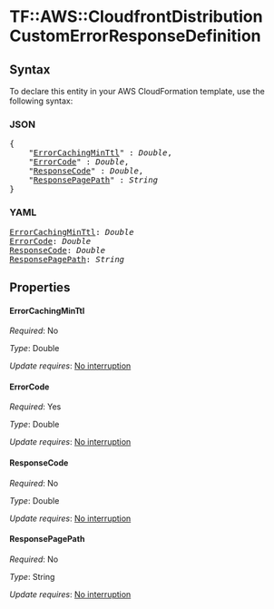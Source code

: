 # TF::AWS::CloudfrontDistribution CustomErrorResponseDefinition

## Syntax

To declare this entity in your AWS CloudFormation template, use the following syntax:

### JSON

<pre>
{
    "<a href="#errorcachingminttl" title="ErrorCachingMinTtl">ErrorCachingMinTtl</a>" : <i>Double</i>,
    "<a href="#errorcode" title="ErrorCode">ErrorCode</a>" : <i>Double</i>,
    "<a href="#responsecode" title="ResponseCode">ResponseCode</a>" : <i>Double</i>,
    "<a href="#responsepagepath" title="ResponsePagePath">ResponsePagePath</a>" : <i>String</i>
}
</pre>

### YAML

<pre>
<a href="#errorcachingminttl" title="ErrorCachingMinTtl">ErrorCachingMinTtl</a>: <i>Double</i>
<a href="#errorcode" title="ErrorCode">ErrorCode</a>: <i>Double</i>
<a href="#responsecode" title="ResponseCode">ResponseCode</a>: <i>Double</i>
<a href="#responsepagepath" title="ResponsePagePath">ResponsePagePath</a>: <i>String</i>
</pre>

## Properties

#### ErrorCachingMinTtl

_Required_: No

_Type_: Double

_Update requires_: [No interruption](https://docs.aws.amazon.com/AWSCloudFormation/latest/UserGuide/using-cfn-updating-stacks-update-behaviors.html#update-no-interrupt)

#### ErrorCode

_Required_: Yes

_Type_: Double

_Update requires_: [No interruption](https://docs.aws.amazon.com/AWSCloudFormation/latest/UserGuide/using-cfn-updating-stacks-update-behaviors.html#update-no-interrupt)

#### ResponseCode

_Required_: No

_Type_: Double

_Update requires_: [No interruption](https://docs.aws.amazon.com/AWSCloudFormation/latest/UserGuide/using-cfn-updating-stacks-update-behaviors.html#update-no-interrupt)

#### ResponsePagePath

_Required_: No

_Type_: String

_Update requires_: [No interruption](https://docs.aws.amazon.com/AWSCloudFormation/latest/UserGuide/using-cfn-updating-stacks-update-behaviors.html#update-no-interrupt)

